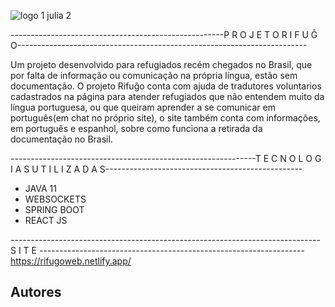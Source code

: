
![logo 1 julia 2](https://user-images.githubusercontent.com/89882407/160252181-85d9342b-177a-4ea8-b8e6-e325a34ad5cf.png)




-----------------------------------------------------P R O J E T O  R I F U Ĝ O------------------------------------------------------------------------

Um projeto desenvolvido para refugiados recém chegados no Brasil, que por falta de informação ou comunicação na própria língua, estão sem documentação. O projeto 
Rifuĝo conta com ajuda de tradutores voluntarios cadastrados na página para atender refugiados que não entendem muito da língua portuguesa, ou que queiram aprender a se comunicar em português(em chat no próprio site), o site também conta com informações, em português e espanhol, sobre como funciona a retirada da documentação no Brasil.

-------------------------------------------------------------T E C N O L O G I A S  U T I L I Z A D A S-------------------------------------------------

* JAVA 11
* WEBSOCKETS
* SPRING BOOT
* REACT JS

----------------------------------------------------------------------------- S I T E ------------------------------------------------------------------
https://rifugoweb.netlify.app/





## Autores


